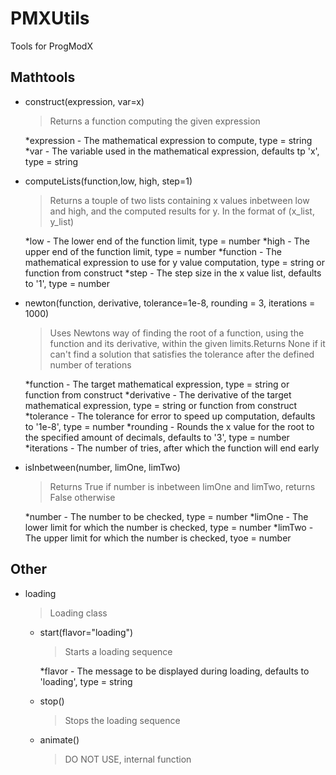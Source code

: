 # PMXUtils

Tools for ProgModX

## Mathtools

* construct(expression, var=x)
    >Returns a function computing the given expression
    
    *expression - The mathematical expression to compute, type = string
    *var - The variable used in the mathematical expression, defaults tp 'x', type = string

* computeLists(function,low, high, step=1)
    >Returns a touple of two lists containing x values inbetween low and high, and the computed results for y. In the format of (x_list, y_list)
    
    *low - The lower end of the function limit, type = number
    *high - The upper end of the function limit, type = number
    *function - The mathematical expression to use for y value computation, type = string or function from construct
    *step - The step size in the x value list, defaults to '1', type = number

* newton(function, derivative, tolerance=1e-8, rounding = 3, iterations = 1000)
    >Uses Newtons way of finding the root of a function, using the function and its derivative, within the given limits.Returns None if it can't find a solution that satisfies the tolerance after the defined number of terations
    
    *function - The target mathematical expression, type = string or function from construct
    *derivative - The derivative of the target mathematical expression, type = string or function from construct
    *tolerance - The tolerance for error to speed up computation, defaults to '1e-8', type = number
    *rounding - Rounds the x value for the root to the specified amount of decimals, defaults to '3', type = number
    *iterations - The number of tries, after which the function will end early

* isInbetween(number, limOne, limTwo)
    >Returns True if number is inbetween limOne and limTwo, returns False otherwise
    
    *number - The number to be checked, type = number
    *limOne - The lower limit for which the number is checked, type = number
    *limTwo - The upper limit for which the number is checked, tyoe = number

## Other

* loading
    >Loading class
    
    * start(flavor="loading")
        >Starts a loading sequence
        
        *flavor - The message to be displayed during loading, defaults to 'loading', type = string
    * stop()
        >Stops the loading sequence
        
    * animate()
        >DO NOT USE, internal function
